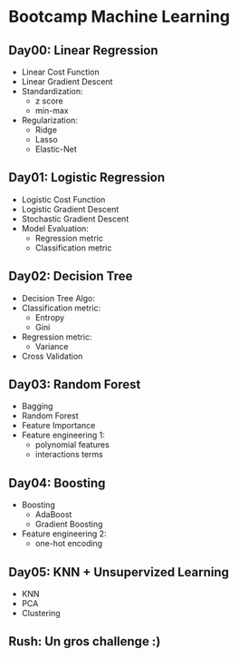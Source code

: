 # Bootcamp Machine Learning

## Day00: Linear Regression
* Linear Cost Function
* Linear Gradient Descent
* Standardization:
	- z score
	- min-max 
* Regularization:
	- Ridge
	- Lasso
	- Elastic-Net 

## Day01: Logistic Regression
* Logistic Cost Function
* Logistic Gradient Descent
* Stochastic Gradient Descent
* Model Evaluation:
	- Regression metric
	- Classification metric

## Day02: Decision Tree
* Decision Tree Algo:
* Classification metric:
	- Entropy
	- Gini
* Regression metric:
	- Variance 
* Cross Validation

## Day03: Random Forest
* Bagging 
* Random Forest
* Feature Importance
* Feature engineering 1:
	- polynomial features
	- interactions terms

## Day04: Boosting
* Boosting
	- AdaBoost
	- Gradient Boosting
* Feature engineering 2:
	- one-hot encoding

## Day05: KNN + Unsupervized Learning
* KNN
* PCA
* Clustering 

## Rush: Un gros challenge :)
